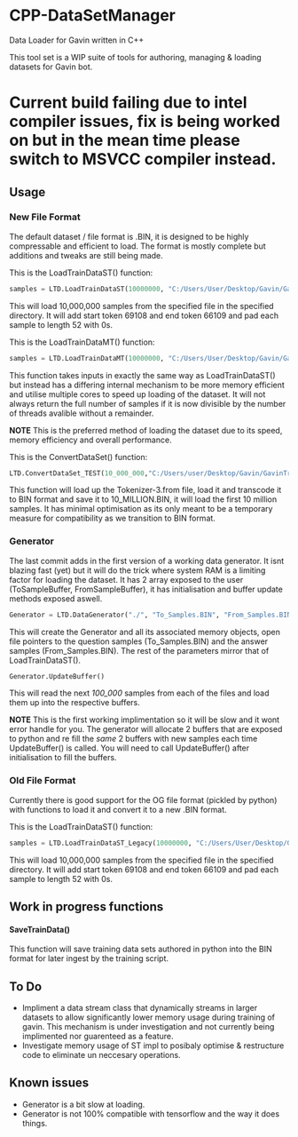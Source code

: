 # CPP-DataSetManager
Data Loader for Gavin written in C++

This tool set is a WIP suite of tools for authoring, managing & loading datasets for Gavin bot.

# Current build failing due to intel compiler issues, fix is being worked on but in the mean time please switch to MSVCC compiler instead.

## Usage

### New File Format
The default dataset / file format is .BIN, it is designed to be highly compressable and efficient to load. The format is mostly complete but additions and tweaks are still being made.

This is the LoadTrainDataST() function:
```python
samples = LTD.LoadTrainDataST(10000000, "C:/Users/User/Desktop/Gavin/GavinTraining/", "Tokenizer-3.to.BIN", 69108,66109, 52, 0)
```
This will load 10,000,000 samples from the specified file in the specified directory. It will add start token 69108 and end token 66109 and pad each sample to length 52 with 0s.

This is the LoadTrainDataMT() function:
```python
samples = LTD.LoadTrainDataMT(10000000, "C:/Users/User/Desktop/Gavin/GavinTraining/", "Tokenizer-3.to.BIN", 69108,66109, 52, 0)
```
This function takes inputs in exactly the same way as LoadTrainDataST() but instead has a differing internal mechanism to be more memory efficient and utilise multiple cores to speed up loading of the dataset. It will not always return the full number of samples if it is now divisible by the number of threads avalible without a remainder. 

**NOTE** This is the preferred method of loading the dataset due to its speed, memory efficiency and overall performance.

This is the ConvertDataSet() function:
```python
LTD.ConvertDataSet_TEST(10_000_000,"C:/Users/user/Desktop/Gavin/GavinTraining/Tokenizer-3.from", "./10_MILLION.BIN")
```
This function will load up the Tokenizer-3.from file, load it and transcode it to BIN format and save it to 10_MILLION.BIN, it will load the first 10 million samples.
It has minimal optimisation as its only meant to be a temporary measure for compatibility as we transition to BIN format.

### Generator
The last commit adds in the first version of a working data generator. It isnt blazing fast (yet) but it will do the trick where system RAM is a limiting factor for loading the dataset. It has 2 array exposed to the user (ToSampleBuffer, FromSampleBuffer), it has initialisation and buffer update methods exposed aswell.

```python
Generator = LTD.DataGenerator("./", "To_Samples.BIN", "From_Samples.BIN", 100_000, 69108, 66109, 52, 0)
```
This will create the Generator and all its associated memory objects, open file pointers to the question samples (To_Samples.BIN) and the answer samples (From_Samples.BIN). The rest of the parameters mirror that of LoadTrainDataST().

```python
Generator.UpdateBuffer()
```
This will read the next *100_000* samples from each of the files and load them up into the respective buffers.

**NOTE** This is the first working implimentation so it will be slow and it wont error handle for you. The generator will allocate 2 buffers that are exposed to python and re fill the *same* 2 buffers with new samples each time UpdateBuffer() is called. You will need to call UpdateBuffer() after initialisation to fill the buffers.

### Old File Format
Currently there is good support for the OG file format (pickled by python) with functions to load it and convert it to a new .BIN format.

This is the LoadTrainDataST() function:
```python
samples = LTD.LoadTrainDataST_Legacy(10000000, "C:/Users/User/Desktop/Gavin/GavinTraining/", "Tokenizer-3.to", 69108,66109, 52, 0)
```
This will load 10,000,000 samples from the specified file in the specified directory. It will add start token 69108 and end token 66109 and pad each sample to length 52 with 0s.

## Work in progress functions
#### SaveTrainData()
This function will save training data sets authored in python into the BIN format for later ingest by the training script.

## To Do
* Impliment a data stream class that dynamically streams in larger datasets to allow significantly lower memory usage during training of gavin. This mechanism is under investigation and not currently being implimented nor guarenteed as a feature.
* Investigate memory usage of ST impl to posibaly optimise & restructure code to eliminate un neccesary operations.

## Known issues
- Generator is a bit slow at loading.
- Generator is not 100% compatible with tensorflow and the way it does things.
